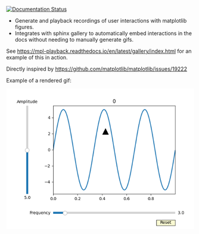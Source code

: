 [![Documentation Status](https://readthedocs.org/projects/pip/badge/?version=stable)](https://pip.pypa.io/en/stable/?badge=stable)


- Generate and playback recordings of user interactions with matplotlib figures.
- Integrates with sphinx gallery to automatically embed interactions in the docs without
needing to manually generate gifs.

See https://mpl-playback.readthedocs.io/en/latest/gallery/index.html for an example of this in action.

Directly inspired by https://github.com/matplotlib/matplotlib/issues/19222

Example of a rendered gif:

![example of rendered gif](played-back.gif)
